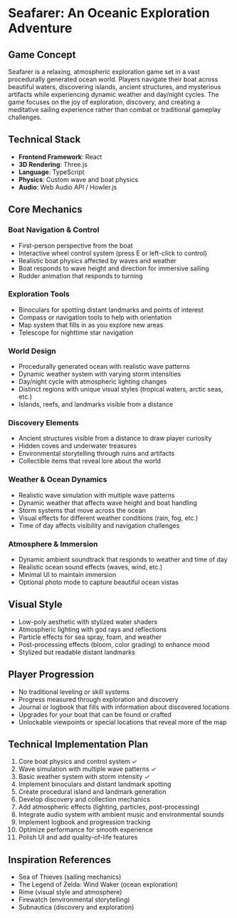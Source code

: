# Seafarer: An Oceanic Exploration Adventure

## Game Concept
Seafarer is a relaxing, atmospheric exploration game set in a vast procedurally generated ocean world. Players navigate their boat across beautiful waters, discovering islands, ancient structures, and mysterious artifacts while experiencing dynamic weather and day/night cycles. The game focuses on the joy of exploration, discovery, and creating a meditative sailing experience rather than combat or traditional gameplay challenges.

## Technical Stack
- **Frontend Framework**: React
- **3D Rendering**: Three.js
- **Language**: TypeScript
- **Physics**: Custom wave and boat physics
- **Audio**: Web Audio API / Howler.js

## Core Mechanics

### Boat Navigation & Control
- First-person perspective from the boat
- Interactive wheel control system (press E or left-click to control)
- Realistic boat physics affected by waves and weather
- Boat responds to wave height and direction for immersive sailing
- Rudder animation that responds to turning

### Exploration Tools
- Binoculars for spotting distant landmarks and points of interest
- Compass or navigation tools to help with orientation
- Map system that fills in as you explore new areas
- Telescope for nighttime star navigation

### World Design
- Procedurally generated ocean with realistic wave patterns
- Dynamic weather system with varying storm intensities
- Day/night cycle with atmospheric lighting changes
- Distinct regions with unique visual styles (tropical waters, arctic seas, etc.)
- Islands, reefs, and landmarks visible from a distance

### Discovery Elements
- Ancient structures visible from a distance to draw player curiosity
- Hidden coves and underwater treasures
- Environmental storytelling through ruins and artifacts
- Collectible items that reveal lore about the world

### Weather & Ocean Dynamics
- Realistic wave simulation with multiple wave patterns
- Dynamic weather that affects wave height and boat handling
- Storm systems that move across the ocean
- Visual effects for different weather conditions (rain, fog, etc.)
- Time of day affects visibility and navigation challenges

### Atmosphere & Immersion
- Dynamic ambient soundtrack that responds to weather and time of day
- Realistic ocean sound effects (waves, wind, etc.)
- Minimal UI to maintain immersion
- Optional photo mode to capture beautiful ocean vistas

## Visual Style
- Low-poly aesthetic with stylized water shaders
- Atmospheric lighting with god rays and reflections
- Particle effects for sea spray, foam, and weather
- Post-processing effects (bloom, color grading) to enhance mood
- Stylized but readable distant landmarks

## Player Progression
- No traditional leveling or skill systems
- Progress measured through exploration and discovery
- Journal or logbook that fills with information about discovered locations
- Upgrades for your boat that can be found or crafted
- Unlockable viewpoints or special locations that reveal more of the map

## Technical Implementation Plan
1. Core boat physics and control system ✓
2. Wave simulation with multiple wave patterns ✓
3. Basic weather system with storm intensity ✓
4. Implement binoculars and distant landmark spotting
5. Create procedural island and landmark generation
6. Develop discovery and collection mechanics
7. Add atmospheric effects (lighting, particles, post-processing)
8. Integrate audio system with ambient music and environmental sounds
9. Implement logbook and progression tracking
10. Optimize performance for smooth experience
11. Polish UI and add quality-of-life features

## Inspiration References
- Sea of Thieves (sailing mechanics)
- The Legend of Zelda: Wind Waker (ocean exploration)
- Rime (visual style and atmosphere)
- Firewatch (environmental storytelling)
- Subnautica (discovery and exploration)
